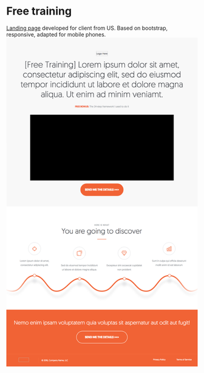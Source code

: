 # Free training
[Landing page](https://rawgit.com/atanyday/Landing/master/index.html) developed for client from US. Based on bootstrap, responsive, adapted for mobile phones. <br>
![Picture](Main.jpg)
